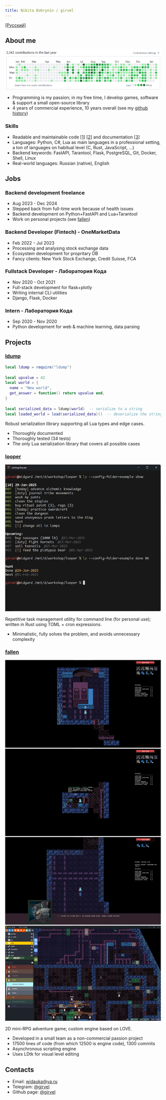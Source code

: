 ```yaml
---
title: Nikita Dobrynin / girvel
---
```


[\[Русский\]](/)

## About me

![](./assets/github_activity.png)

- Programming is my passion; in my free time, I develop games, software & support a small open-source library
- 4 years of commercial experience, 10 years overall (see my [github history](https://github.com/girvel))

### Skills

- Readable and maintainable code [\[1\]](https://github.com/girvel/fallen/blob/6403fa1b2e065861b3e76af4e1edf1e8ad09c3f0/tech/sound.lua) [\[2\]](https://github.com/girvel/ldump/blob/f644aafafadd49ca258d605bfaa1c05379577d30/init.lua) and documentation [\[3\]](https://github.com/girvel/ldump/blob/f644aafafadd49ca258d605bfaa1c05379577d30/README.md)
- Languages: Python, C#, Lua as main languages in a professional setting, a ton of languages on habitual level (C, Rust, JavaScript, ...)
- Backend keywords: FastAPI, Tarantool, Flask, PostgreSQL, Git, Docker, Shell, Linux
- Real-world languages: Russian (native), English


## Jobs

### Backend development freelance

- Aug 2023 - Dec 2024
- Stepped back from full-time work because of health issues
- Backend development on Python+FastAPI and Lua+Tarantool
- Work on personal projects (see [fallen](#fallen))

### Backend Developer (Fintech) - OneMarketData

- Feb 2022 - Jul 2023
- Processing and analysing stock exchange data
- Ecosystem development for propritary DB
- Fancy clients: New York Stock Exchange, Credit Suisse, FCA

### Fullstack Developer - Лаборатория Кода

- Nov 2020 - Oct 2021
- Full-stack development for flask+plotly
- Writing internal CLI utilities
- Django, Flask, Docker

### Intern - Лаборатория Кода

- Sep 2020 - Nov 2020
- Python development for web & machine learning, data parsing


## Projects

### [ldump](https://github.com/girvel/ldump)

```lua
local ldump = require("ldump")

local upvalue = 42
local world = {
  name = "New world",
  get_answer = function() return upvalue end,
}

local serialized_data = ldump(world)  -- serialize to a string
local loaded_world = load(serialized_data)()  -- deserialize the string
```

Robust serialization library supporting all Lua types and edge cases.

- Thoroughly documented
- Thoroughly tested (34 tests)
- The only Lua serialization library that covers all possible cases

### [looper](https://github.com/girvel/looper)

![](./assets/looper.png)

Repetitive task management utility for command line (for personal use); written in Rust using TOML + cron expressions.

- Minimalistic, fully solves the problem, and avoids unnecessary complexity

### [fallen](https://github.com/girvel/fallen)

![](./assets/fallen_01.png)
![](./assets/fallen_02.png)
![](./assets/fallen_03.png)
![](./assets/fallen_ldtk.png)

2D mini-RPG adventure game; custom engine based on LOVE.

- Developed in a small team as a non-commercial passion project
- 17500 lines of code (from which 12500 is engine code), 1300 commits
- Asynchronous scripting engine
- Uses LDtk for visual level editing


## Contacts

- Email: [widauka@ya.ru](mailto://widauka@ya.ru)
- Telegram: [@girvel](https://t.me/girvel)
- Github page: [@girvel](https://github.com/girvel)
